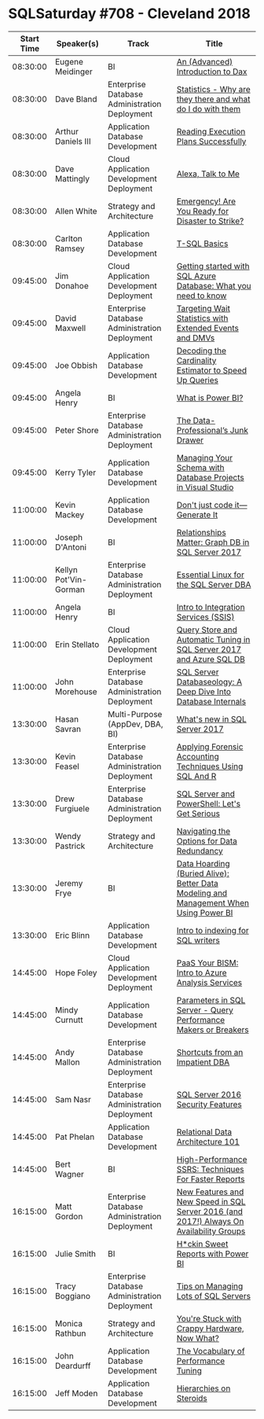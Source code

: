 # SQLSaturday #708 - Cleveland 2018
Start Time|Speaker(s)|Track|Title
---|---|---|---
08:30:00|Eugene Meidinger|BI|[An (Advanced) Introduction to Dax](70031.md)
08:30:00|Dave Bland|Enterprise Database Administration  Deployment|[Statistics - Why are they there and what do I do with them](70037.md)
08:30:00|Arthur Daniels III|Application  Database Development|[Reading Execution Plans Successfully](70108.md)
08:30:00|Dave Mattingly|Cloud Application Development  Deployment|[Alexa, Talk to Me](70292.md)
08:30:00|Allen White|Strategy and Architecture|[Emergency! Are You Ready for Disaster to Strike?](70628.md)
08:30:00|Carlton Ramsey|Application  Database Development|[T-SQL Basics](70975.md)
09:45:00|Jim Donahoe|Cloud Application Development  Deployment|[Getting started with SQL Azure Database: What you need to know](70068.md)
09:45:00|David Maxwell|Enterprise Database Administration  Deployment|[Targeting Wait Statistics with Extended Events and DMVs](70369.md)
09:45:00|Joe Obbish|Application  Database Development|[Decoding the Cardinality Estimator to Speed Up Queries](70974.md)
09:45:00|Angela Henry|BI|[What is Power BI?](71249.md)
09:45:00|Peter Shore|Enterprise Database Administration  Deployment|[The Data-Professional’s Junk Drawer](71373.md)
09:45:00|Kerry Tyler|Application  Database Development|[Managing Your Schema with Database Projects in Visual Studio](71440.md)
11:00:00|Kevin Mackey|Application  Database Development|[Don't just code it—Generate It](70070.md)
11:00:00|Joseph D'Antoni|BI|[Relationships Matter: Graph DB in SQL Server 2017](70744.md)
11:00:00|Kellyn Pot'Vin-Gorman|Enterprise Database Administration  Deployment|[Essential Linux for the SQL Server DBA](70884.md)
11:00:00|Angela Henry|BI|[Intro to Integration Services (SSIS)](71248.md)
11:00:00|Erin Stellato|Cloud Application Development  Deployment|[Query Store and Automatic Tuning in SQL Server 2017 and Azure SQL DB](71437.md)
11:00:00|John Morehouse|Enterprise Database Administration  Deployment|[SQL Server Databaseology: A Deep Dive Into Database Internals](71461.md)
13:30:00|Hasan Savran|Multi-Purpose (AppDev, DBA, BI)|[What's new in SQL Server 2017](70169.md)
13:30:00|Kevin Feasel|Enterprise Database Administration  Deployment|[Applying Forensic Accounting Techniques Using SQL And R](70247.md)
13:30:00|Drew Furgiuele|Enterprise Database Administration  Deployment|[SQL Server and PowerShell: Let's Get Serious](70410.md)
13:30:00|Wendy Pastrick|Strategy and Architecture|[Navigating the Options for Data Redundancy](70529.md)
13:30:00|Jeremy Frye|BI|[Data Hoarding (Buried Alive):  Better Data Modeling and Management When Using Power BI](71064.md)
13:30:00|Eric Blinn|Application  Database Development|[Intro to indexing for SQL writers](71492.md)
14:45:00|Hope Foley|Cloud Application Development  Deployment|[PaaS Your BISM: Intro to Azure Analysis Services](70131.md)
14:45:00|Mindy Curnutt|Application  Database Development|[Parameters in SQL Server - Query Performance Makers or Breakers](70865.md)
14:45:00|Andy Mallon|Enterprise Database Administration  Deployment|[Shortcuts from an Impatient DBA](71244.md)
14:45:00|Sam Nasr|Enterprise Database Administration  Deployment|[SQL Server 2016 Security Features](71389.md)
14:45:00|Pat Phelan|Application  Database Development|[Relational Data Architecture 101](71495.md)
14:45:00|Bert Wagner|BI|[High-Performance SSRS: Techniques For Faster Reports](72369.md)
16:15:00|Matt Gordon|Enterprise Database Administration  Deployment|[New Features and New Speed in SQL Server 2016 (and 2017!) Always On Availability Groups](70040.md)
16:15:00|Julie Smith|BI|[H*ckin Sweet Reports with Power BI](70132.md)
16:15:00|Tracy Boggiano|Enterprise Database Administration  Deployment|[Tips on Managing Lots of SQL Servers](70620.md)
16:15:00|Monica Rathbun|Strategy and Architecture|[You're Stuck with Crappy Hardware, Now What?](70709.md)
16:15:00|John Deardurff|Application  Database Development|[The Vocabulary of Performance Tuning](70946.md)
16:15:00|Jeff Moden|Application  Database Development|[Hierarchies on Steroids](71370.md)
